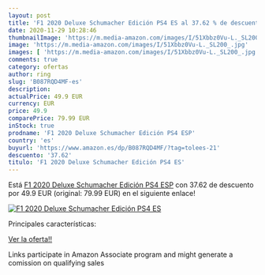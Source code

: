 ```yaml
---
layout: post
title: 'F1 2020 Deluxe Schumacher Edición PS4 ES al 37.62 % de descuento'
date: 2020-11-29 10:28:46
thumbnailImage: 'https://m.media-amazon.com/images/I/51Xbbz0Vu-L._SL200_.jpg'
image: 'https://m.media-amazon.com/images/I/51Xbbz0Vu-L._SL200_.jpg'
images: [ 'https://m.media-amazon.com/images/I/51Xbbz0Vu-L._SL200_.jpg' ]
comments: true
category: ofertas
author: ring
slug: 'B087RQD4MF-es'
description:
actualPrice: 49.9 EUR
currency: EUR
price: 49.9
comparePrice: 79.99 EUR
inStock: true
prodname: 'F1 2020 Deluxe Schumacher Edición PS4 ESP'
country: 'es'
buyurl: 'https://www.amazon.es/dp/B087RQD4MF/?tag=tolees-21'
descuento: '37.62'
titulo: 'F1 2020 Deluxe Schumacher Edición PS4 ES'
---
```


Está [F1 2020 Deluxe Schumacher Edición PS4 ESP](https://www.amazon.es/dp/B087RQD4MF/?tag=tolees-21) con 37.62 de descuento por 49.9 EUR (original: 79.99 EUR) en el siguiente enlace!

[![F1 2020 Deluxe Schumacher Edición PS4 ES](https://m.media-amazon.com/images/I/51Xbbz0Vu-L._SL200_.jpg)](https://www.amazon.es/dp/B087RQD4MF/?tag=tolees-21)

Principales características:


[Ver la oferta!!](https://www.amazon.es/dp/B087RQD4MF/?tag=tolees-21)

Links participate in Amazon Associate program and might generate a comission on qualifying sales


